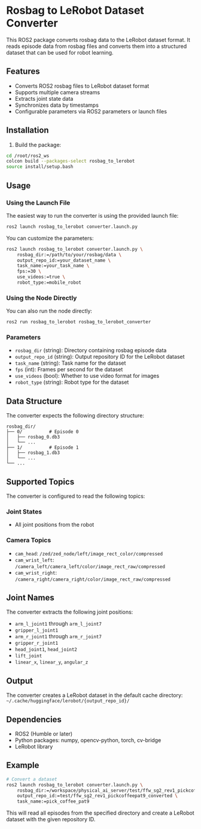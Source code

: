 # Rosbag to LeRobot Dataset Converter

This ROS2 package converts rosbag data to the LeRobot dataset format. It reads episode data from rosbag files and converts them into a structured dataset that can be used for robot learning.

## Features

- Converts ROS2 rosbag files to LeRobot dataset format
- Supports multiple camera streams
- Extracts joint state data
- Synchronizes data by timestamps
- Configurable parameters via ROS2 parameters or launch files

## Installation

1. Build the package:
```bash
cd /root/ros2_ws
colcon build --packages-select rosbag_to_lerobot
source install/setup.bash
```

## Usage

### Using the Launch File

The easiest way to run the converter is using the provided launch file:

```bash
ros2 launch rosbag_to_lerobot converter.launch.py
```

You can customize the parameters:

```bash
ros2 launch rosbag_to_lerobot converter.launch.py \
    rosbag_dir:=/path/to/your/rosbag/data \
    output_repo_id:=your_dataset_name \
    task_name:=your_task_name \
    fps:=30 \
    use_videos:=true \
    robot_type:=mobile_robot
```

### Using the Node Directly

You can also run the node directly:

```bash
ros2 run rosbag_to_lerobot rosbag_to_lerobot_converter
```

### Parameters

- `rosbag_dir` (string): Directory containing rosbag episode data
- `output_repo_id` (string): Output repository ID for the LeRobot dataset
- `task_name` (string): Task name for the dataset
- `fps` (int): Frames per second for the dataset
- `use_videos` (bool): Whether to use video format for images
- `robot_type` (string): Robot type for the dataset

## Data Structure

The converter expects the following directory structure:

```
rosbag_dir/
├── 0/          # Episode 0
│   ├── rosbag_0.db3
│   └── ...
├── 1/          # Episode 1
│   ├── rosbag_1.db3
│   └── ...
└── ...
```

## Supported Topics

The converter is configured to read the following topics:

### Joint States
- All joint positions from the robot

### Camera Topics
- `cam_head`: `/zed/zed_node/left/image_rect_color/compressed`
- `cam_wrist_left`: `/camera_left/camera_left/color/image_rect_raw/compressed`
- `cam_wrist_right`: `/camera_right/camera_right/color/image_rect_raw/compressed`

## Joint Names

The converter extracts the following joint positions:
- `arm_l_joint1` through `arm_l_joint7`
- `gripper_l_joint1`
- `arm_r_joint1` through `arm_r_joint7`
- `gripper_r_joint1`
- `head_joint1`, `head_joint2`
- `lift_joint`
- `linear_x`, `linear_y`, `angular_z`

## Output

The converter creates a LeRobot dataset in the default cache directory:
`~/.cache/huggingface/lerobot/{output_repo_id}/`

## Dependencies

- ROS2 (Humble or later)
- Python packages: numpy, opencv-python, torch, cv-bridge
- LeRobot library

## Example

```bash
# Convert a dataset
ros2 launch rosbag_to_lerobot converter.launch.py \
    rosbag_dir:=/workspace/physical_ai_server/test/ffw_sg2_rev1_pickcoffeepat9 \
    output_repo_id:=test/ffw_sg2_rev1_pickcoffeepat9_converted \
    task_name:=pick_coffee_pat9
```

This will read all episodes from the specified directory and create a LeRobot dataset with the given repository ID.
